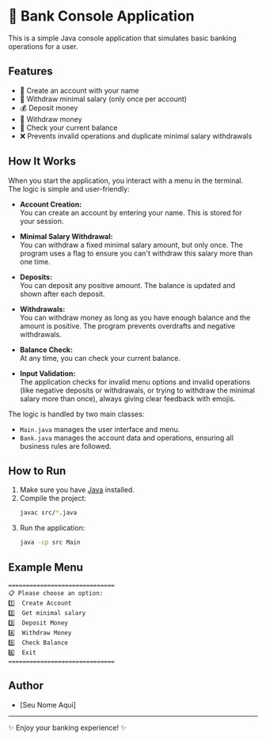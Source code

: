 # 💸 Bank Console Application

This is a simple Java console application that simulates basic banking operations for a user.

## Features

- 📝 Create an account with your name  
- 💸 Withdraw minimal salary (only once per account)  
- 💰 Deposit money  
- 🏧 Withdraw money  
- 💼 Check your current balance  
- ❌ Prevents invalid operations and duplicate minimal salary withdrawals

## How It Works

When you start the application, you interact with a menu in the terminal.  
The logic is simple and user-friendly:

- **Account Creation:**  
  You can create an account by entering your name. This is stored for your session.

- **Minimal Salary Withdrawal:**  
  You can withdraw a fixed minimal salary amount, but only once. The program uses a flag to ensure you can't withdraw this salary more than one time.

- **Deposits:**  
  You can deposit any positive amount. The balance is updated and shown after each deposit.

- **Withdrawals:**  
  You can withdraw money as long as you have enough balance and the amount is positive. The program prevents overdrafts and negative withdrawals.

- **Balance Check:**  
  At any time, you can check your current balance.

- **Input Validation:**  
  The application checks for invalid menu options and invalid operations (like negative deposits or withdrawals, or trying to withdraw the minimal salary more than once), always giving clear feedback with emojis.

The logic is handled by two main classes:
- `Main.java` manages the user interface and menu.
- `Bank.java` manages the account data and operations, ensuring all business rules are followed.

## How to Run

1. Make sure you have [Java](https://www.oracle.com/java/technologies/downloads/) installed.
2. Compile the project:
    ```sh
    javac src/*.java
    ```
3. Run the application:
    ```sh
    java -cp src Main
    ```

## Example Menu

```
==============================
📋 Please choose an option:
1️⃣  Create Account
2️⃣  Get minimal salary
3️⃣  Deposit Money
4️⃣  Withdraw Money
5️⃣  Check Balance
6️⃣  Exit
==============================
```

## Author

- [Seu Nome Aqui]

---
✨ Enjoy your banking experience! ✨
